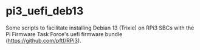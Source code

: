 # pi3_uefi_deb13
Some scripts to facilitate installing Debian 13 (Trixie) on RPi3 SBCs with the Pi Firmware Task Force's uefi firmware bundle (https://github.com/pftf/RPi3).
